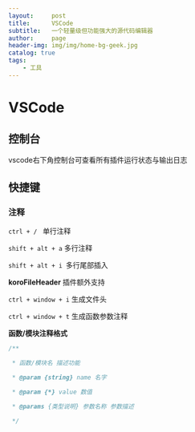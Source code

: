 ```yaml
---
layout:     post
title:      VSCode
subtitle:   一个轻量级但功能强大的源代码编辑器
author:     page
header-img: img/img/home-bg-geek.jpg
catalog: true
tags:
    - 工具
---
```


# VSCode

## 控制台

vscode右下角控制台可查看所有插件运行状态与输出日志

## 快捷键

### 注释

`ctrl + / ` 单行注释

`shift + alt + a` 多行注释

`shift + alt + i `多行尾部插入

**koroFileHeader** 插件额外支持

`ctrl + window + i` 生成文件头

`ctrl + window + t` 生成函数参数注释

**函数/模块注释格式**

```js
/**

 * 函数/模块名 描述功能

 * @param {string} name 名字

 * @param {*} value 数值

 * @params {类型说明} 参数名称 参数描述

 */
```
